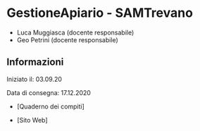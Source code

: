 # GestioneApiario - SAMTrevano
- Luca Muggiasca (docente responsabile)
- Geo Petrini (docente responsabile)

## Informazioni

Iniziato il: 03.09.20

Data di consegna: 17.12.2020 

- [Quaderno dei compiti]

- [Sito Web]
